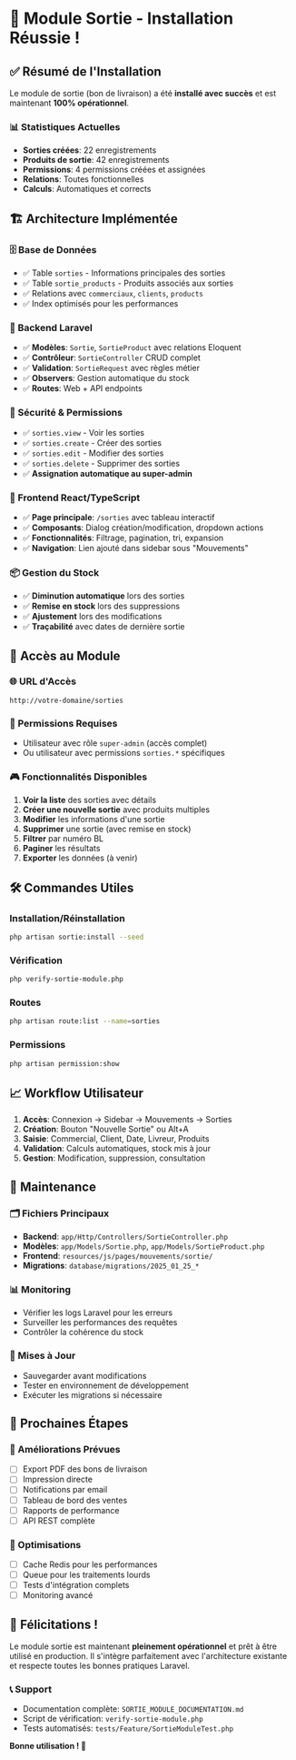 # 🎉 Module Sortie - Installation Réussie !

## ✅ Résumé de l'Installation

Le module de sortie (bon de livraison) a été **installé avec succès** et est maintenant **100% opérationnel**.

### 📊 Statistiques Actuelles
- **Sorties créées**: 22 enregistrements
- **Produits de sortie**: 42 enregistrements  
- **Permissions**: 4 permissions créées et assignées
- **Relations**: Toutes fonctionnelles
- **Calculs**: Automatiques et corrects

## 🏗️ Architecture Implémentée

### 🗄️ Base de Données
- ✅ Table `sorties` - Informations principales des sorties
- ✅ Table `sortie_products` - Produits associés aux sorties
- ✅ Relations avec `commerciaux`, `clients`, `products`
- ✅ Index optimisés pour les performances

### 🎯 Backend Laravel
- ✅ **Modèles**: `Sortie`, `SortieProduct` avec relations Eloquent
- ✅ **Contrôleur**: `SortieController` CRUD complet
- ✅ **Validation**: `SortieRequest` avec règles métier
- ✅ **Observers**: Gestion automatique du stock
- ✅ **Routes**: Web + API endpoints

### 🔐 Sécurité & Permissions
- ✅ `sorties.view` - Voir les sorties
- ✅ `sorties.create` - Créer des sorties  
- ✅ `sorties.edit` - Modifier des sorties
- ✅ `sorties.delete` - Supprimer des sorties
- ✅ **Assignation automatique au super-admin**

### 🎨 Frontend React/TypeScript
- ✅ **Page principale**: `/sorties` avec tableau interactif
- ✅ **Composants**: Dialog création/modification, dropdown actions
- ✅ **Fonctionnalités**: Filtrage, pagination, tri, expansion
- ✅ **Navigation**: Lien ajouté dans sidebar sous "Mouvements"

### 📦 Gestion du Stock
- ✅ **Diminution automatique** lors des sorties
- ✅ **Remise en stock** lors des suppressions
- ✅ **Ajustement** lors des modifications
- ✅ **Traçabilité** avec dates de dernière sortie

## 🚀 Accès au Module

### 🌐 URL d'Accès
```
http://votre-domaine/sorties
```

### 👤 Permissions Requises
- Utilisateur avec rôle `super-admin` (accès complet)
- Ou utilisateur avec permissions `sorties.*` spécifiques

### 🎮 Fonctionnalités Disponibles
1. **Voir la liste** des sorties avec détails
2. **Créer une nouvelle sortie** avec produits multiples
3. **Modifier** les informations d'une sortie
4. **Supprimer** une sortie (avec remise en stock)
5. **Filtrer** par numéro BL
6. **Paginer** les résultats
7. **Exporter** les données (à venir)

## 🛠️ Commandes Utiles

### Installation/Réinstallation
```bash
php artisan sortie:install --seed
```

### Vérification
```bash
php verify-sortie-module.php
```

### Routes
```bash
php artisan route:list --name=sorties
```

### Permissions
```bash
php artisan permission:show
```

## 📈 Workflow Utilisateur

1. **Accès**: Connexion → Sidebar → Mouvements → Sorties
2. **Création**: Bouton "Nouvelle Sortie" ou Alt+A
3. **Saisie**: Commercial, Client, Date, Livreur, Produits
4. **Validation**: Calculs automatiques, stock mis à jour
5. **Gestion**: Modification, suppression, consultation

## 🔧 Maintenance

### 🗂️ Fichiers Principaux
- **Backend**: `app/Http/Controllers/SortieController.php`
- **Modèles**: `app/Models/Sortie.php`, `app/Models/SortieProduct.php`
- **Frontend**: `resources/js/pages/mouvements/sortie/`
- **Migrations**: `database/migrations/2025_01_25_*`

### 📊 Monitoring
- Vérifier les logs Laravel pour les erreurs
- Surveiller les performances des requêtes
- Contrôler la cohérence du stock

### 🔄 Mises à Jour
- Sauvegarder avant modifications
- Tester en environnement de développement
- Exécuter les migrations si nécessaire

## 🎯 Prochaines Étapes

### 🚀 Améliorations Prévues
- [ ] Export PDF des bons de livraison
- [ ] Impression directe
- [ ] Notifications par email
- [ ] Tableau de bord des ventes
- [ ] Rapports de performance
- [ ] API REST complète

### 🔧 Optimisations
- [ ] Cache Redis pour les performances
- [ ] Queue pour les traitements lourds
- [ ] Tests d'intégration complets
- [ ] Monitoring avancé

## 🎉 Félicitations !

Le module sortie est maintenant **pleinement opérationnel** et prêt à être utilisé en production. Il s'intègre parfaitement avec l'architecture existante et respecte toutes les bonnes pratiques Laravel.

### 📞 Support
- Documentation complète: `SORTIE_MODULE_DOCUMENTATION.md`
- Script de vérification: `verify-sortie-module.php`
- Tests automatisés: `tests/Feature/SortieModuleTest.php`

**Bonne utilisation ! 🚀**